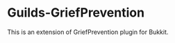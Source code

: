 Guilds-GriefPrevention
======================

This is an extension of GriefPrevention plugin for Bukkit.
